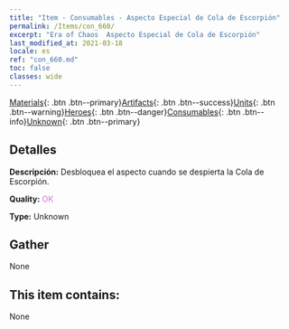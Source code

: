 ```yaml
---
title: "Item - Consumables - Aspecto Especial de Cola de Escorpión"
permalink: /Items/con_660/
excerpt: "Era of Chaos  Aspecto Especial de Cola de Escorpión"
last_modified_at: 2021-03-18
locale: es
ref: "con_660.md"
toc: false
classes: wide
---
```

 [Materials](/es/Items/){: .btn .btn--primary}[Artifacts](/es/Items/Artifacts/){: .btn .btn--success}[Units](/es/Items/Units/){: .btn .btn--warning}[Heroes](/es/Items/Heroes/){: .btn .btn--danger}[Consumables](/es/Items/Consumables/){: .btn .btn--info}[Unknown](/es/Items/Unknown/){: .btn .btn--primary}

## Detalles
 **Descripción:** Desbloquea el aspecto cuando se despierta la Cola de Escorpión.

 **Quality:** <span style="color: #DA70D6">OK</span>

 **Type:** Unknown

## Gather

  None

## This item contains:

  None


